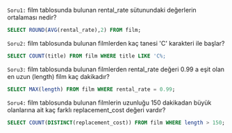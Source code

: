 `Soru1:` film tablosunda bulunan rental_rate sütunundaki değerlerin ortalaması nedir?
```SQL
SELECT ROUND(AVG(rental_rate),2) FROM film;
```
`Soru2:` film tablosunda bulunan filmlerden kaç tanesi 'C' karakteri ile başlar?
```SQL
SELECT COUNT(title) FROM film WHERE title LIKE 'C%;
```
`Soru3:` film tablosunda bulunan filmlerden rental_rate değeri 0.99 a eşit olan en uzun (length) film kaç dakikadır?
```SQL
SELECT MAX(length) FROM film WHERE rental_rate = 0.99;
```
`Soru4:` film tablosunda bulunan filmlerin uzunluğu 150 dakikadan büyük olanlarına ait kaç farklı replacement_cost değeri vardır?
```SQL
SELECT COUNT(DISTINCT(replacement_cost)) FROM film WHERE length > 150;
```
